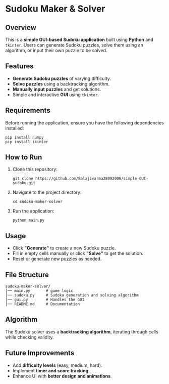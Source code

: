 # Sudoku Maker & Solver

## Overview
This is a **simple GUI-based Sudoku application** built using **Python** and `tkinter`. Users can generate Sudoku puzzles, solve them using an algorithm, or input their own puzzle to be solved.

## Features
- **Generate Sudoku puzzles** of varying difficulty.
- **Solve puzzles** using a backtracking algorithm.
- **Manually input puzzles** and get solutions.
- Simple and interactive **GUI** using `tkinter`.

## Requirements
Before running the application, ensure you have the following dependencies installed:

```
pip install numpy
pip install tkinter
```

## How to Run
1. Clone this repository:
   ```
   git clone https://github.com/Balajivarma28092006/simple-GUI-sudoku.git
   ```
2. Navigate to the project directory:
   ```
   cd sudoku-maker-solver
   ```
3. Run the application:
   ```
   python main.py
   ```

## Usage
- Click **"Generate"** to create a new Sudoku puzzle.
- Fill in empty cells manually or click **"Solve"** to get the solution.
- Reset or generate new puzzles as needed.

## File Structure
```
sudoku-maker-solver/
│── main.py       # game logic
│── sudoku.py     # Sudoku generation and solving algorithm
|── gui.py        # Handles the GUI
│── README.md     # Documentation
```

## Algorithm
The Sudoku solver uses a **backtracking algorithm**, iterating through cells while checking validity.

## Future Improvements
- Add **difficulty levels** (easy, medium, hard).
- Implement **timer and score tracking**.
- Enhance UI with **better design and animations**.

